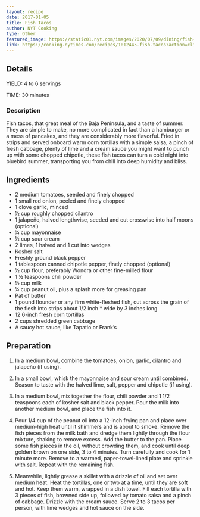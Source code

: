 ```yaml
---
layout: recipe
date: 2017-01-05
title: Fish Tacos
author: NYT Cooking
type: Other
featured_image: https://static01.nyt.com/images/2020/07/09/dining/fish-tacos-horizontal/merlin_125553677_41461c04-77ba-456c-8a57-eeed2227f542-articleLarge.jpg
link: https://cooking.nytimes.com/recipes/1012445-fish-tacos?action=click&module=RecipeBox&pgType=recipebox-page&region=all&rank=6
---
```

## Details

YIELD: 4 to 6 servings

TIME: 30 minutes

### Description
Fish tacos, that great meal of the Baja Peninsula, and a taste of summer. They are simple to make, no more complicated in fact than a hamburger or a mess of pancakes, and they are considerably more flavorful. Fried in strips and served onboard warm corn tortillas with a simple salsa, a pinch of fresh cabbage, plenty of lime and a cream sauce you might want to punch up with some chopped chipotle, these fish tacos can turn a cold night into bluebird summer, transporting you from chill into deep humidity and bliss.

## Ingredients

* 2 medium tomatoes, seeded and finely chopped
* 1 small red onion, peeled and finely chopped
* 1 clove garlic, minced
* ½ cup roughly chopped cilantro
* 1 jalapeño, halved lengthwise, seeded and cut crosswise into half moons (optional)
* ¼ cup mayonnaise
* ½ cup sour cream
* 2 limes, 1 halved and 1 cut into wedges
* Kosher salt
* Freshly ground black pepper
* 1 tablespoon canned chipotle pepper, finely chopped (optional)
* ½ cup flour, preferably Wondra or other fine-milled flour
* 1 ½ teaspoons chili powder
* ½ cup milk
* ¼ cup peanut oil, plus a splash more for greasing pan
* Pat of butter
* 1 pound flounder or any firm white-fleshed fish, cut across the grain of the flesh into strips about 1/2 inch * wide by 3 inches long
* 12 6-inch fresh corn tortillas
* 2 cups shredded green cabbage
* A saucy hot sauce, like Tapatio or Frank’s


## Preparation

1. In a medium bowl, combine the tomatoes, onion, garlic, cilantro and jalapeño (if using).

1. In a small bowl, whisk the mayonnaise and sour cream until combined. Season to taste with the halved lime, salt, pepper and chipotle (if using).

1. In a medium bowl, mix together the flour, chili powder and 1 1/2 teaspoons each of kosher salt and black pepper. Pour the milk into another medium bowl, and place the fish into it.

1. Pour 1/4 cup of the peanut oil into a 12-inch frying pan and place over medium-high heat until it shimmers and is about to smoke. Remove the fish pieces from the milk bath and dredge them lightly through the flour mixture, shaking to remove excess. Add the butter to the pan. Place some fish pieces in the oil, without crowding them, and cook until deep golden brown on one side, 3 to 4 minutes. Turn carefully and cook for 1 minute more. Remove to a warmed, paper-towel-lined plate and sprinkle with salt. Repeat with the remaining fish.

1. Meanwhile, lightly grease a skillet with a drizzle of oil and set over medium heat. Heat the tortillas, one or two at a time, until they are soft and hot. Keep them warm, wrapped in a dish towel.
Fill each tortilla with 3 pieces of fish, browned side up, followed by tomato salsa and a pinch of cabbage. Drizzle with the cream sauce. Serve 2 to 3 tacos per person, with lime wedges and hot sauce on the side.
